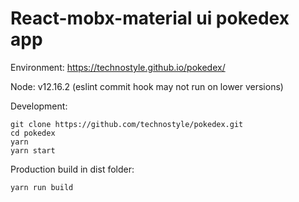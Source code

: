 # React-mobx-material ui pokedex app

Environment: https://technostyle.github.io/pokedex/

Node: v12.16.2 (eslint commit hook may not run on lower versions)

Development: 
```
git clone https://github.com/technostyle/pokedex.git
cd pokedex
yarn
yarn start
```
Production build in dist folder: 
```
yarn run build
```
